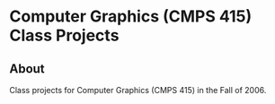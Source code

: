 # Computer Graphics (CMPS 415) Class Projects

## About

Class projects for Computer Graphics (CMPS 415) in the Fall of 2006.
